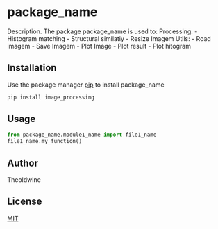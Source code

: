 # package_name

Description. 
The package package_name is used to:
	Processing:
		- Histogram matching
		- Structural similatiy
		- Resize Imagem
	Utils:
		- Road imagem
		- Save Imagem
		- Plot Image
		- Plot result
		- Plot hitogram 

## Installation

Use the package manager [pip](https://pip.pypa.io/en/stable/) to install package_name

```bash
pip install image_processing
```

## Usage

```python
from package_name.module1_name import file1_name
file1_name.my_function()
```

## Author
Theoldwine

## License
[MIT](https://choosealicense.com/licenses/mit/)